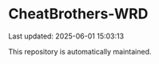 # CheatBrothers-WRD

Last updated: 2025-06-01 15:03:13

This repository is automatically maintained.
